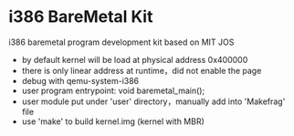 
# i386 BareMetal Kit

i386 baremetal program development kit based on MIT JOS

* by default kernel will be load at physical address 0x400000
* there is only linear address at runtime，did not enable the page
* debug with qemu-system-i386
* user program entrypoint: void baremetal_main();
* user module put under 'user' directory，manually add into 'Makefrag' file
* use 'make' to build kernel.img (kernel with MBR) 